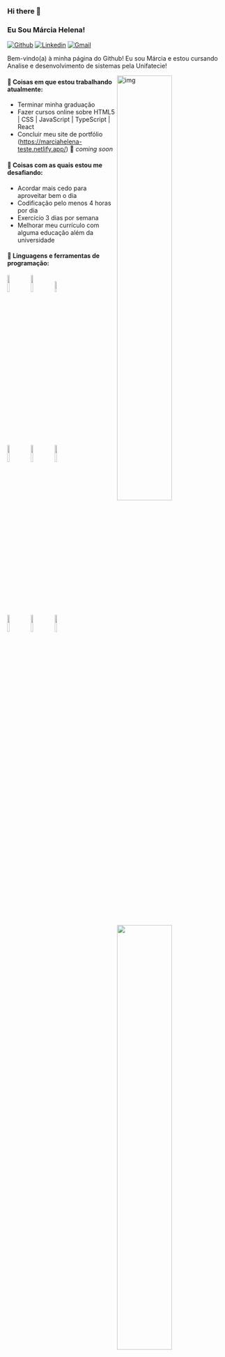 
### Hi there 👋 
### Eu Sou Márcia Helena!

[![Github](https://img.shields.io/badge/-Github-000?style=flat&logo=Github&logoColor=white)](https://github.com/MARCIAHELENALIMA)
[![Linkedin](https://img.shields.io/badge/-LinkedIn-blue?style=flat&logo=Linkedin&logoColor=white)](https://www.linkedin.com/in/marciahelenalima/)
[![Gmail](https://img.shields.io/badge/-Gmail-c14438?style=flat&logo=Gmail&logoColor=white)](mailto:marciahelenalimac@gmail.com)

Bem-vindo(a) à minha página do Github! Eu sou Márcia e estou cursando Analise e desenvolvimento de sistemas pela Unifatecie!  

<img align="right" alt="img" src="https://user-images.githubusercontent.com/112713600/210675660-7b8b93ab-6b61-4001-b176-1c76fef6406a.png" width="50%" height="auto" />


#### 🌱 Coisas em que estou trabalhando atualmente:
- Terminar minha graduação
- Fazer cursos online sobre HTML5 | CSS | JavaScript | TypeScript | React  
- Concluir meu site de portfólio (https://marciahelena-teste.netlify.app/) 🚀 *coming soon*

#### 🌱 Coisas com as quais estou me desafiando:
- Acordar mais cedo para aproveitar bem o dia
- Codificação pelo menos 4 horas por dia
- Exercício 3 dias por semana
- Melhorar meu currículo com alguma educação além da universidade

#### 🌱 Linguagens e ferramentas de programação:
<p>
<img width="50%" align="right" src="https://github-readme-stats.vercel.app/api?username=FernandoRoldan93&show_icons=true&hide_border=true" />

<code><img width="10%" src="https://user-images.githubusercontent.com/112713600/210678619-72bef1c7-30a7-4c38-a333-2724c2e44127.png"></code>
<code><img width="10%" src="https://user-images.githubusercontent.com/112713600/210677471-fbae8747-211b-4c07-a213-68cd11d999ef.png"></code>
<code><img width="8%" src="https://user-images.githubusercontent.com/112713600/210677550-0fe1266b-7fff-4960-b76a-dbcceac6ad07.png"></code>
<br />
<code><img width="10%" src="https://user-images.githubusercontent.com/112713600/210677610-ec42e5dc-0433-4430-9029-9062b8666611.png"></code>
<code><img width="10%" src="https://user-images.githubusercontent.com/112713600/210677756-d3933096-1ed0-43b8-a481-a93de142928e.png"></code>
<code><img width="10%" src="https://user-images.githubusercontent.com/112713600/210677841-beccaf38-f74b-4f0d-b746-4de6f2d17b56.png"></code>
<br />
<code><img width="10%" src="https://user-images.githubusercontent.com/112713600/210677899-c3bdafcc-fec5-44ef-9584-293a9df822e8.png"></code>
<code><img width="10%" src="https://user-images.githubusercontent.com/112713600/210678259-2a972c87-f87c-470d-aeec-ff17f6ba2114.png"></code>
<code><img width="10%" src="https://user-images.githubusercontent.com/112713600/210678357-1d46b528-65b0-4f89-a783-0d063fc3f5a9.png"></code>
</p>

